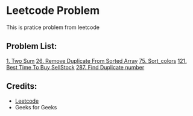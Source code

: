 # Leetcode Problem 
This is pratice problem from leetcode

## Problem List:
[1. Two Sum](https://leetcode.com/problems/two-sum/)
[26. Remove Duplicate From Sorted Array](https://leetcode.com/problems/remove-duplicates-from-sorted-array/)
[75. Sort_colors](https://leetcode.com/problems/sort-colors/)
[121. Best Time To Buy SellStock](https://leetcode.com/problems/best-time-to-buy-and-sell-stock/)
[287. Find Duplicate number](https://leetcode.com/problems/find-the-duplicate-number/)

 
## Credits:

* [Leetcode](https://leetcode.com/problems/all)
* Geeks for Geeks

